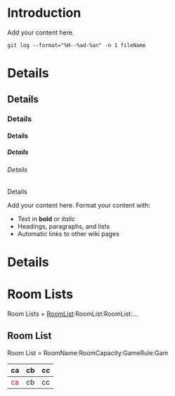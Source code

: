 # Introduction #

Add your content here.
```
git log --format="%H--%ad-%an" -n 1 fileName
```
# Details #
## Details ##
### Details ###
#### Details ####
##### Details #####
###### Details ######
Details

Add your content here.  Format your content with:
  * Text in **bold** or _italic_
  * Headings, paragraphs, and lists
  * Automatic links to other wiki pages

# Details #

# Room Lists #

Room Lists = [RoomList](#Room_List.md):RoomList:RoomList:...

## Room List ##
Room List = RoomName:RoomCapacity:GameRule:Gam

| ca | cb | cc |
|:---|:---|:---|
| <font color='red'> ca </font> | cb | cc |